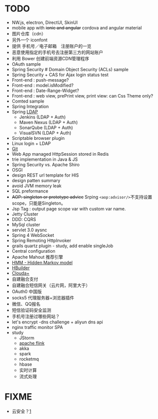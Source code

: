 
# TODO
* NW.js, electron, DirectUI, SkinUI
* mobile app with ~~ionic and angular~~ cordova and angular material
* 图片仓库（cdn）
* 另外一个 iconfont
* 提供 手机号／电子邮箱　注册账户的一览
* 恶意使用指定的手机号去注册第三方的网站账户
* 利用 Bower 创建前端资源CDN管理程序
* OAuth sample
* Spring Security # Domain Object Security (ACLs) sample
* Spring Security + CAS for Ajax login status test
* Front-end : push-message?
* Front-end : model.isModified?
* Front-end : Date-Range-Widget?
* Front-end : web view, prePrint view, print view: can Css Theme only?
* Comted sample
* Spring Integration
* Spring [LDAP](http://docs.spring.io/spring-ldap/docs/current/reference/)
   * Jenkins (LDAP + Auth)
   * Maven Nexus (LDAP + Auth)
   * SonarQube (LDAP + Auth)
   * VisualSVN (LDAP + Auth)
* Scriptable browser plugin
* Linux login + LDAP
* [Git](http://git-scm.com/book/zh)
* Web App managed HttpSession stored in Redis
* trie implementation in Java & JS
* Spring Security vs. Apache Shiro
* OSGI
* design REST url template for HIS
* design patten summary
* avoid JVM memory leak
* SQL preformance
* <del>AOP: singleton or prototype advice</del>
   Srping `<aop:advisor/>`不支持设置scope，只能是Singleton。
* Jsp Tag : output page scope var with custom var name.
* Jetty Cluster
* DDD: CQRS
* MySql cluster
* servlet 3.0 aysnc
* Spring 4 WebSocket
* Spring Remoting HttpInvoker
* grails quartz plugin - study, add enable singleJob
* Central configuration
* Apache Mahout 推荐引擎
* [HMM - Hidden Markov model](http://en.wikipedia.org/wiki/Hidden_Markov_model)
* [HBuilder](http://www.dcloud.io/)
* [Clouda+](http://clouda.baidu.com/portal)
* 自建融合支付
* 自建融合短信网关（云片网，阿里大于）
* OAuth0 中国版
* socks5 代理服务器+浏览器插件
* 微信、QQ报名 
* 短信验证码安全监测
* 手机号注册过哪些网站？
* let's encrypt -dns challenge + aliyun dns api
* nginx traffic monitor SPA 
* study
    - JStorm
    - [apache flink](https://flink.apache.org/)
    - akka
    - spark
    - rocketmq
    - hbase
    - 实时计算
    - 流式处理


# FIXME
* 云安全？[1](http://article.liepin.com/ask/qa130273)

